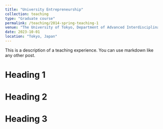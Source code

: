 ```yaml
---
title: "University Entrepreneurship"
collection: teaching
type: "Graduate course"
permalink: /teaching/2014-spring-teaching-1
venue: "The University of Tokyo, Department of Advanced Interdisciplinary Studies"
date: 2023-10-01
location: "Tokyo, Japan"
---
```


This is a description of a teaching experience. You can use markdown like any other post.

Heading 1
======

Heading 2
======

Heading 3
======